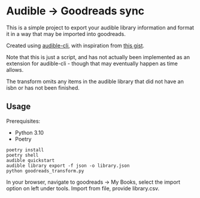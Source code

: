 # Audible -> Goodreads sync

This is a simple project to export your audible library information and format it in a way that may be imported into goodreads.

Created using [audible-cli](https://github.com/mkb79/audible-cli), with inspiration from [this gist](https://gist.github.com/readywater/b71c11428a151654474cdb673756319e).

Note that this is just a script, and has not actually been implemented as an extension for audible-cli - though that may eventually happen as time allows.

The transform omits any items in the audible library that did not have an isbn or has not been finished.

## Usage
Prerequisites:
* Python 3.10
* Poetry

```
poetry install
poetry shell
audible quickstart
audible library export -f json -o library.json
python goodreads_transform.py
```

In your browser, navigate to goodreads -> My Books, select the import option on left under tools. Import from file, provide library.csv.
